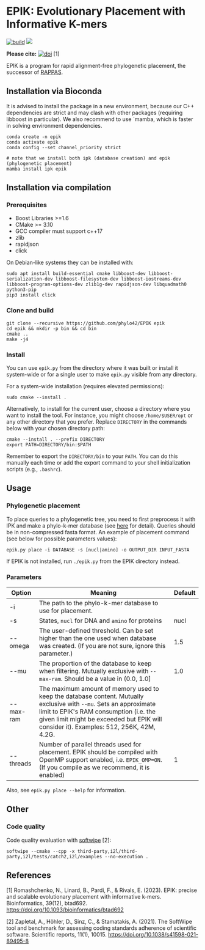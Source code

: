# EPIK: Evolutionary Placement with Informative K-mers


[![build](https://github.com/phylo42/EPIK/actions/workflows/build.yml/badge.svg)](https://github.com/phylo42/EPIK/actions/workflows/build.yml)
<a>
<img src="https://img.shields.io/badge/softwipe-7.6-green" />
</a>

**Please cite:**  [![doi](https://img.shields.io/static/v1?label=doi&message=10.1093/bioinformatics/btad692&color=blue)](https://doi.org/10.1093/bioinformatics/btad692) [1]
        
EPIK is a program for rapid alignment-free phylogenetic placement, the successor of [RAPPAS](https://github.com/phylo42/RAPPAS).

## Installation via Bioconda

It is advised to install the package in a new environment, because our C++ dependencies are strict and may clash with other packages (requiring libboost in particular).
We also recommend to use `mamba, which is faster in solving environment dependencies.
```
conda create -n epik
conda activate epik
conda config --set channel_priority strict

# note that we install both ipk (database creation) and epik (phylogenetic placement)
mamba install ipk epik
```

## Installation via compilation

### Prerequisites

- Boost Libraries >=1.6
- CMake >= 3.10
- GCC compiler must support c++17
- zlib
- rapidjson
- click

On Debian-like systems they can be installed with:
```
sudo apt install build-essential cmake libboost-dev libboost-serialization-dev libboost-filesystem-dev libboost-iostreams-dev libboost-program-options-dev zlib1g-dev rapidjson-dev libquadmath0 python3-pip
pip3 install click
```

### Clone and build
```
git clone --recursive https://github.com/phylo42/EPIK epik
cd epik && mkdir -p bin && cd bin
cmake ..
make -j4
```

### Install
You can use `epik.py` from the directory where it was built or install it system-wide or for a single user to make `epik.py` visible from any directory.

For a system-wide installation (requires elevated permissions):
```
sudo cmake --install .
```

Alternatively, to install for the current user, choose a directory where you want to install the tool. For instance, you might choose `/home/$USER/opt` or any other directory that you prefer. Replace `DIRECTORY` in the commands below with your chosen directory path:

```
cmake --install . --prefix DIRECTORY
export PATH=DIRECTORY/bin:$PATH
```
Remember to export the `DIRECTORY/bin` to your `PATH`. You can do this manually each time or add the export command to your shell initialization scripts (e.g., `.bashrc`).


## Usage


### Phylogenetic placement
To place queries to a phylogenetic tree, you need to first preprocess it with IPK and make a phylo-k-mer database (see [here](https://github.com/phylo42/IPK) for detail). Queries should be in non-compressed fasta format. An example of placement command (see below for possible parameters values):
```
epik.py place -i DATABASE -s [nucl|amino] -o OUTPUT_DIR INPUT_FASTA
```
If EPIK is not installed, run `./epik.py` from the EPIK directory instead. 

### Parameters

| Option    | Meaning                                                                                                                                                                 | Default |
|-----------|-------------------------------------------------------------------------------------------------------------------------------------------------------------------------|---------|
| -i        | The path to the phylo-k-mer database to use for placement.                                                                                                              |         |
| -s        | States, `nucl` for DNA and `amino` for proteins                                                                                                                         | nucl    |
| --omega   | The user-defined threshold. Can be set higher than the one used when database was created. (If you are not sure, ignore this parameter.)                                | 1.5     |
| --mu      | The proportion of the database to keep when filtering. Mutually exclusive with `--max-ram`. Should be a value in (0.0, 1.0]                                             | 1.0     |
| --max-ram | The maximum amount of memory used to keep the database content. Mutually exclusive with `--mu`. Sets an approximate limit to EPIK's RAM consumption (i.e. the given limit might be exceeded but EPIK will consider it). Examples: 512, 256K, 42M, 4.2G.                    |         |
| --threads | Number of parallel threads used for placement. EPIK should be compiled with OpenMP support enabled, i.e. `EPIK_OMP=ON`. (If you compile as we recommend, it is enabled) | 1       |

Also, see `epik.py place --help` for information.


## Other

### Code quality

Code quality evaluation with [softwipe](https://github.com/adrianzap/softwipe) [2]:
```
softwipe --cmake --cpp -x third-party,i2l/third-party,i2l/tests/catch2,i2l/examples --no-execution .
```


## References
[1] Romashchenko, N., Linard, B., Pardi, F., & Rivals, E. (2023). EPIK: precise and scalable evolutionary placement with informative k-mers. Bioinformatics, 39(12), btad692. https://doi.org/10.1093/bioinformatics/btad692

[2] Zapletal, A., Höhler, D., Sinz, C., & Stamatakis, A. (2021). The SoftWipe tool and benchmark for assessing coding standards adherence of scientific software. Scientific reports, 11(1), 10015. https://doi.org/10.1038/s41598-021-89495-8

